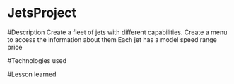 # JetsProject

#Description
Create a fleet of jets with different capabilities.
Create a menu to access the information about them
Each jet has a model speed range price 

#Technologies used 

#Lesson learned 
